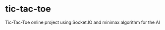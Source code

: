 tic-tac-toe
===========

Tic-Tac-Toe online project using Socket.IO and minimax algorithm for the AI
